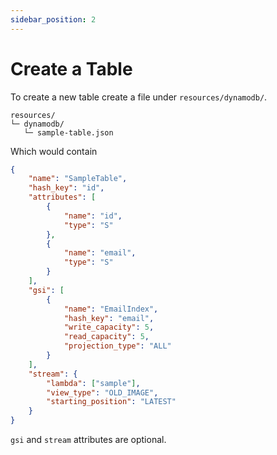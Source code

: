 ```yaml
---
sidebar_position: 2
---
```


# Create a Table

To create a new table create a file under `resources/dynamodb/`.


```
resources/
└─ dynamodb/
   └─ sample-table.json
```

Which would contain

```json
{
	"name": "SampleTable",
	"hash_key": "id",
	"attributes": [
		{
			"name": "id",
			"type": "S"
		},
		{
			"name": "email",
			"type": "S"
		}
	],
	"gsi": [
		{
			"name": "EmailIndex",
			"hash_key": "email",
			"write_capacity": 5,
			"read_capacity": 5,
			"projection_type": "ALL"
		}
	],
	"stream": {
		"lambda": ["sample"],
		"view_type": "OLD_IMAGE",
		"starting_position": "LATEST"
	}
}
```

`gsi` and `stream` attributes are optional.